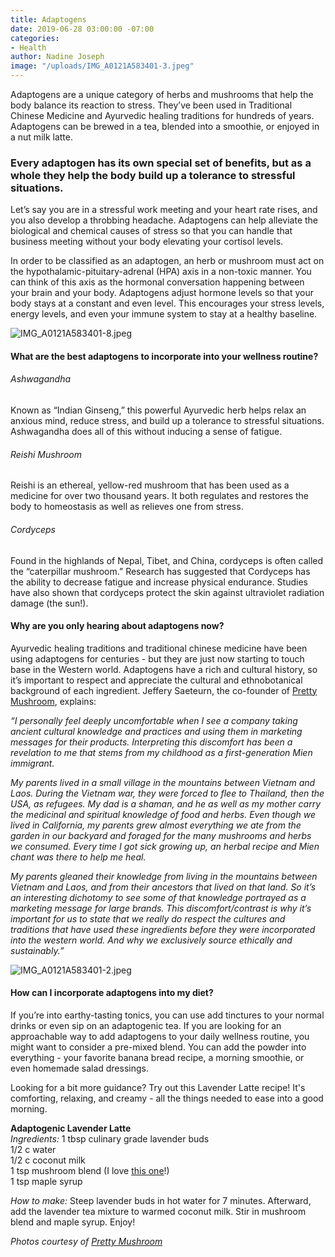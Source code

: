 ```yaml
---
title: Adaptogens
date: 2019-06-28 03:00:00 -07:00
categories:
- Health
author: Nadine Joseph
image: "/uploads/IMG_A0121A583401-3.jpeg"
---
```


Adaptogens are a unique category of herbs and mushrooms that help the body balance its reaction to stress. They’ve been used in Traditional Chinese Medicine and Ayurvedic healing traditions for hundreds of years. Adaptogens can be brewed in a tea, blended into a smoothie, or enjoyed in a nut milk latte.  

### Every adaptogen has its own special set of benefits, but as a whole they help the body build up a tolerance to stressful situations. 

Let’s say you are in a stressful work meeting and your heart rate rises, and you also develop a throbbing headache. Adaptogens can help alleviate the biological and chemical causes of stress so that you can handle that business meeting without your body elevating your cortisol levels. 

In order to be classified as an adaptogen, an herb or mushroom must act on the hypothalamic-pituitary-adrenal (HPA) axis in a non-toxic manner. You can think of this axis as the hormonal conversation happening between your brain and your body. Adaptogens adjust hormone levels so that your body stays at a constant and even level. This encourages your stress levels, energy levels, and even your immune system to stay at a healthy baseline. 

![IMG_A0121A583401-8.jpeg](/uploads/IMG_A0121A583401-8.jpeg)

#### What are the best adaptogens to incorporate into your wellness routine? 

###### Ashwagandha

Known as “Indian Ginseng,” this powerful Ayurvedic herb helps relax an anxious mind, reduce stress, and build up a tolerance to stressful situations. Ashwagandha does all of this without inducing a sense of fatigue.

###### Reishi Mushroom

Reishi is an ethereal, yellow-red mushroom that has been used as a medicine for over two thousand years. It both regulates and restores the body to homeostasis as well as relieves one from stress.

###### Cordyceps 

Found in the highlands of Nepal, Tibet, and China, cordyceps is often called the “caterpillar mushroom.” Research has suggested that Cordyceps has the  ability to decrease fatigue and increase physical endurance. Studies have also shown that cordyceps protect the skin against ultraviolet radiation damage (the sun!).



#### Why are you only hearing about adaptogens now? 

Ayurvedic healing traditions and traditional chinese medicine have been using adaptogens for centuries - but they are just now starting to touch base in the Western world. Adaptogens have a rich and cultural history, so it’s important to respect and appreciate the cultural and ethnobotanical background of each ingredient. Jeffery Saeteurn, the co-founder of [Pretty Mushroom](https://prettymushroom.com/), explains: 

_“I personally feel deeply uncomfortable when I see a company taking ancient cultural knowledge and practices and using them in marketing messages for their products. Interpreting this discomfort has been a revelation to me that stems from my childhood as a first-generation Mien immigrant._

_My parents lived in a small village in the mountains between Vietnam and Laos. During the Vietnam war, they were forced to flee to Thailand, then the USA, as refugees. My dad is a shaman, and he as well as my mother carry the medicinal and spiritual knowledge of food and herbs. Even though we lived in California, my parents grew almost everything we ate from the garden in our backyard and foraged for the many mushrooms and herbs we consumed. Every time I got sick growing up, an herbal recipe and Mien chant was there to help me heal._

_My parents gleaned their knowledge from living in the mountains between Vietnam and Laos, and from their ancestors that lived on that land. So it’s an interesting dichotomy to see some of that knowledge portrayed as a marketing message for large brands. This discomfort/contrast is why it’s important for us to state that we really do respect the cultures and traditions that have used these ingredients before they were incorporated into the western world. And why we exclusively source ethically and sustainably.”_

![IMG_A0121A583401-2.jpeg](/uploads/IMG_A0121A583401-2.jpeg)

#### How can I incorporate adaptogens into my diet? 

If you’re into earthy-tasting tonics, you can use add tinctures to your normal drinks or even sip on an adaptogenic tea. If you are looking for an approachable way to add adaptogens to your daily wellness routine, you might want to consider a pre-mixed blend. You can add the powder into everything - your favorite banana bread recipe, a morning smoothie, or even homemade salad dressings. 

Looking for a bit more guidance? Try out this Lavender Latte recipe! It's comforting, relaxing, and creamy - all the things needed to ease into a good morning.

**Adaptogenic Lavender Latte**  
_Ingredients:_ 
1 tbsp culinary grade lavender buds  
1/2 c water  
1/2 c coconut milk  
1 tsp mushroom blend (I love [this one](https://prettymushroom.com/products/genius-mushroom-blend)!)  
1 tsp maple syrup

_How to make:_ Steep lavender buds in hot water for 7 minutes. Afterward, add the lavender tea mixture to warmed coconut milk. Stir in mushroom blend and maple syrup. Enjoy!

_Photos courtesy of [Pretty Mushroom](https://prettymushroom.com/)_